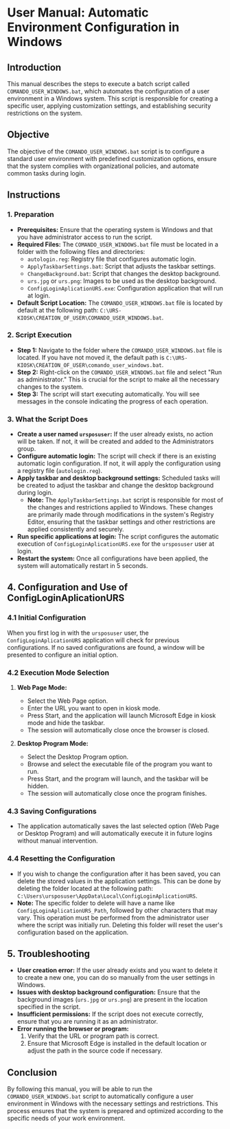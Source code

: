 # User Manual: Automatic Environment Configuration in Windows

## Introduction

This manual describes the steps to execute a batch script called `COMANDO_USER_WINDOWS.bat`, which automates the configuration of a user environment in a Windows system. This script is responsible for creating a specific user, applying customization settings, and establishing security restrictions on the system.

## Objective

The objective of the `COMANDO_USER_WINDOWS.bat` script is to configure a standard user environment with predefined customization options, ensure that the system complies with organizational policies, and automate common tasks during login.

## Instructions

### 1. Preparation

- **Prerequisites:** Ensure that the operating system is Windows and that you have administrator access to run the script.
- **Required Files:** The `COMANDO_USER_WINDOWS.bat` file must be located in a folder with the following files and directories:
  - `autologin.reg`: Registry file that configures automatic login.
  - `ApplyTaskbarSettings.bat`: Script that adjusts the taskbar settings.
  - `ChangeBackground.bat`: Script that changes the desktop background.
  - `urs.jpg` or `urs.png`: Images to be used as the desktop background.
  - `ConfigLoginAplicationURS.exe`: Configuration application that will run at login.
- **Default Script Location:** The `COMANDO_USER_WINDOWS.bat` file is located by default at the following path: `C:\URS-KIOSK\CREATION_OF_USER\COMANDO_USER_WINDOWS.bat`.

### 2. Script Execution

- **Step 1:** Navigate to the folder where the `COMANDO_USER_WINDOWS.bat` file is located. If you have not moved it, the default path is `C:\URS-KIOSK\CREATION_OF_USER\comando_user_windows.bat`.
- **Step 2:** Right-click on the `COMANDO_USER_WINDOWS.bat` file and select "Run as administrator." This is crucial for the script to make all the necessary changes to the system.
- **Step 3:** The script will start executing automatically. You will see messages in the console indicating the progress of each operation.

### 3. What the Script Does

- **Create a user named `ursposuser`:** If the user already exists, no action will be taken. If not, it will be created and added to the Administrators group.
- **Configure automatic login:** The script will check if there is an existing automatic login configuration. If not, it will apply the configuration using a registry file (`autologin.reg`).
- **Apply taskbar and desktop background settings:** Scheduled tasks will be created to adjust the taskbar and change the desktop background during login.
  - **Note:** The `ApplyTaskbarSettings.bat` script is responsible for most of the changes and restrictions applied to Windows. These changes are primarily made through modifications in the system's Registry Editor, ensuring that the taskbar settings and other restrictions are applied consistently and securely.
- **Run specific applications at login:** The script configures the automatic execution of `ConfigLoginAplicationURS.exe` for the `ursposuser` user at login.
- **Restart the system:** Once all configurations have been applied, the system will automatically restart in 5 seconds.

## 4. Configuration and Use of ConfigLoginAplicationURS

### 4.1 Initial Configuration

When you first log in with the `ursposuser` user, the `ConfigLoginAplicationURS` application will check for previous configurations. If no saved configurations are found, a window will be presented to configure an initial option.

### 4.2 Execution Mode Selection

1. **Web Page Mode:**
   - Select the Web Page option.
   - Enter the URL you want to open in kiosk mode.
   - Press Start, and the application will launch Microsoft Edge in kiosk mode and hide the taskbar.
   - The session will automatically close once the browser is closed.

2. **Desktop Program Mode:**
   - Select the Desktop Program option.
   - Browse and select the executable file of the program you want to run.
   - Press Start, and the program will launch, and the taskbar will be hidden.
   - The session will automatically close once the program finishes.

### 4.3 Saving Configurations

- The application automatically saves the last selected option (Web Page or Desktop Program) and will automatically execute it in future logins without manual intervention.

### 4.4 Resetting the Configuration

- If you wish to change the configuration after it has been saved, you can delete the stored values in the application settings. This can be done by deleting the folder located at the following path: `C:\Users\ursposuser\AppData\Local\ConfigLoginAplicationURS`.
- **Note:** The specific folder to delete will have a name like `ConfigLoginAplicationURS_Path`, followed by other characters that may vary. This operation must be performed from the administrator user where the script was initially run. Deleting this folder will reset the user's configuration based on the application.

## 5. Troubleshooting

- **User creation error:** If the user already exists and you want to delete it to create a new one, you can do so manually from the user settings in Windows.
- **Issues with desktop background configuration:** Ensure that the background images (`urs.jpg` or `urs.png`) are present in the location specified in the script.
- **Insufficient permissions:** If the script does not execute correctly, ensure that you are running it as an administrator.
- **Error running the browser or program:**
  1. Verify that the URL or program path is correct.
  2. Ensure that Microsoft Edge is installed in the default location or adjust the path in the source code if necessary.

## Conclusion

By following this manual, you will be able to run the `COMANDO_USER_WINDOWS.bat` script to automatically configure a user environment in Windows with the necessary settings and restrictions. This process ensures that the system is prepared and optimized according to the specific needs of your work environment.
